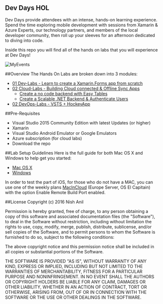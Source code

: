 ## Dev Days HOL
Dev Days provide attendees with an intense, hands-on learning experience. Spend the time exploring mobile development with sessions from Xamarin & Azure Experts, our technology partners, and members of the local developer community, then roll up your sleeves for an afternoon dedicated to diving into code.

Inside this repo you will find all of the hands on labs that you will experience at Dev Days!

![MyEvents](https://raw.githubusercontent.com/nishanil/Dev-Days-HOL/master/01%20Dev-Labs/screenshots/DevDaysHol.png?token=AC9rtpBmFfQKj9epUgPmYpJ8IBqxXsgkks5X0l_BwA%3D%3D)

##Overview
The Hands On Labs are broken down into 3 modules:
* [01 Dev-Labs - Learn to create a Xamarin.Forms app from scratch](https://github.com/nishanil/Dev-Days-HOL/tree/master/01%20Dev-Labs)
* [02 Cloud-Labs - Building Cloud connected & Offline Sync Apps](https://github.com/nishanil/Dev-Days-HOL/tree/master/02%20Cloud-Labs)
  * [Create a no code backend with Easy Tables](https://github.com/nishanil/Dev-Days-HOL/tree/master/02%20Cloud-Labs/01%20EasyTables)
  * [Create a Scalable .NET Backend & Authenticate Users](https://github.com/nishanil/Dev-Days-HOL/tree/master/02%20Cloud-Labs/02%20NetBackend)
* [02 DevOps-Labs - VSTS + HockeyApp](https://github.com/nishanil/Dev-Days-HOL/tree/master/03%20DevOps-Labs)

##Pre-Requisites
* Visual Studio 2015 Community Edition with latest Updates (or higher)
* Xamarin
* Visual Studio Android Emulator or Google Emulators
* Azure subscription (for cloud labs)
* Download the repo

##Lab Setup Guidelines
Here is the full guide for both Mac OS X and Windows to help get you started:
* [Mac OS X](https://docs.google.com/document/d/1moCCFj_QkNA7RSO-hvvPZr9R6eVW-ENSCkEmwZ8wGxc/edit?usp=sharing)
* [Windows](https://docs.google.com/document/d/1wkG36pVcqo3enL5RSSv-haa-2_jSazsruatzPGbPqAM/edit?usp=sharing)

In order to test the part of iOS, for those who do not have a MAC, you can use one of the weekly plans [MacInCloud](https://www.macincloud.com/checkout/managed.html) (Europe Server, OS El Capitain) with the option Enable Remote Build Port enabled.

##License
Copyright (c) 2016 Nish Anil

Permission is hereby granted, free of charge, to any person obtaining a copy
of this software and associated documentation files (the "Software"), to deal
in the Software without restriction, including without limitation the rights
to use, copy, modify, merge, publish, distribute, sublicense, and/or sell
copies of the Software, and to permit persons to whom the Software is
furnished to do so, subject to the following conditions:

The above copyright notice and this permission notice shall be included in all
copies or substantial portions of the Software.

THE SOFTWARE IS PROVIDED "AS IS", WITHOUT WARRANTY OF ANY KIND, EXPRESS OR
IMPLIED, INCLUDING BUT NOT LIMITED TO THE WARRANTIES OF MERCHANTABILITY,
FITNESS FOR A PARTICULAR PURPOSE AND NONINFRINGEMENT. IN NO EVENT SHALL THE
AUTHORS OR COPYRIGHT HOLDERS BE LIABLE FOR ANY CLAIM, DAMAGES OR OTHER
LIABILITY, WHETHER IN AN ACTION OF CONTRACT, TORT OR OTHERWISE, ARISING FROM,
OUT OF OR IN CONNECTION WITH THE SOFTWARE OR THE USE OR OTHER DEALINGS IN THE
SOFTWARE.
